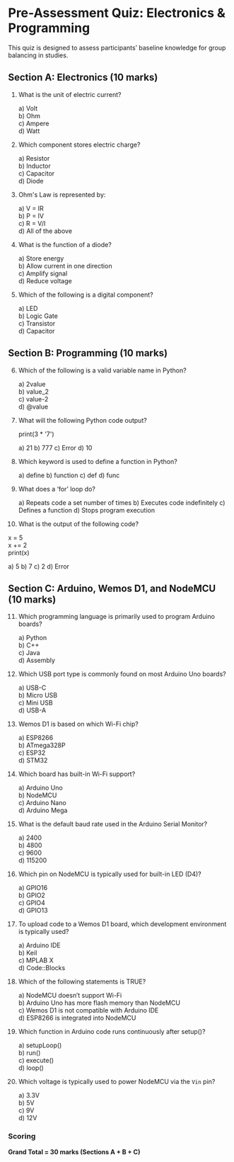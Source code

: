 # Pre-Assessment Quiz: Electronics & Programming

This quiz is designed to assess participants’ baseline knowledge for group balancing in studies.

## Section A: Electronics (10 marks)

1. What is the unit of electric current?

   a) Volt  
   b) Ohm  
   c) Ampere  
   d) Watt  

2. Which component stores electric charge? 

   a) Resistor  
   b) Inductor  
   c) Capacitor  
   d) Diode  

3. Ohm's Law is represented by:

   a) V = IR  
   b) P = IV  
   c) R = V/I  
   d) All of the above  

4. What is the function of a diode?  

   a) Store energy  
   b) Allow current in one direction  
   c) Amplify signal  
   d) Reduce voltage  

5. Which of the following is a digital component? 
  
   a) LED  
   b) Logic Gate  
   c) Transistor  
   d) Capacitor  

## Section B: Programming (10 marks)

6. Which of the following is a valid variable name in Python?  

   a) 2value  
   b) value_2  
   c) value-2  
   d) @value  

7. What will the following Python code output? 

   print(3 * '7')

   a) 21
   b) 777
   c) Error
   d) 10

8. Which keyword is used to define a function in Python?


   a) define
   b) function
   c) def
   d) func

9. What does a ‘for’ loop do?

   
   a) Repeats code a set number of times
   b) Executes code indefinitely
   c) Defines a function
   d) Stops program execution

10. What is the output of the following code?

   x = 5  
   x += 2  
   print(x)
   
   a) 5
   b) 7
   c) 2
   d) Error

## Section C: Arduino, Wemos D1, and NodeMCU (10 marks)

11. Which programming language is primarily used to program Arduino boards?

    a) Python  
    b) C++  
    c) Java  
    d) Assembly  

12. Which USB port type is commonly found on most Arduino Uno boards?

    a) USB-C  
    b) Micro USB  
    c) Mini USB  
    d) USB-A  

13. Wemos D1 is based on which Wi-Fi chip?

    a) ESP8266  
    b) ATmega328P  
    c) ESP32  
    d) STM32  

14. Which board has built-in Wi-Fi support?  

    a) Arduino Uno  
    b) NodeMCU  
    c) Arduino Nano  
    d) Arduino Mega  

15. What is the default baud rate used in the Arduino Serial Monitor?

    a) 2400  
    b) 4800  
    c) 9600  
    d) 115200  

16. Which pin on NodeMCU is typically used for built-in LED (D4)?

    a) GPIO16  
    b) GPIO2  
    c) GPIO4  
    d) GPIO13  

17. To upload code to a Wemos D1 board, which development environment is typically used? 

    a) Arduino IDE  
    b) Keil  
    c) MPLAB X  
    d) Code::Blocks  

18. Which of the following statements is TRUE?

    a) NodeMCU doesn’t support Wi-Fi  
    b) Arduino Uno has more flash memory than NodeMCU  
    c) Wemos D1 is not compatible with Arduino IDE  
    d) ESP8266 is integrated into NodeMCU  

19. Which function in Arduino code runs continuously after setup()?

    a) setupLoop()  
    b) run()  
    c) execute()  
    d) loop()  

20. Which voltage is typically used to power NodeMCU via the `Vin` pin?

    a) 3.3V  
    b) 5V  
    c) 9V  
    d) 12V  



### Scoring
**Grand Total = 30 marks (Sections A + B + C)**

